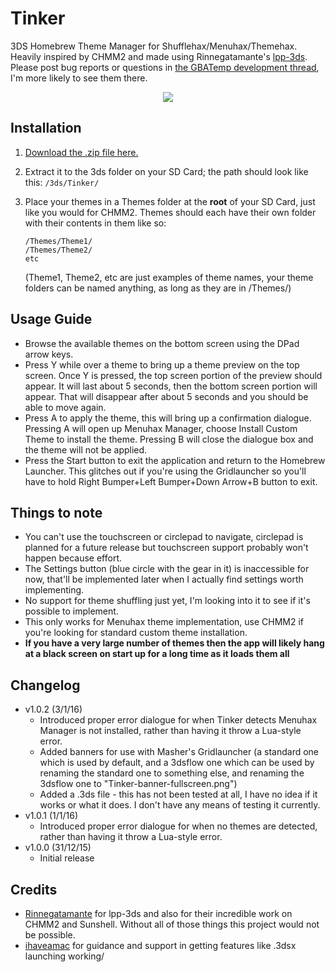 # Tinker
3DS Homebrew Theme Manager for Shufflehax/Menuhax/Themehax. Heavily inspired by CHMM2 and made using Rinnegatamante's [lpp-3ds](https://gbatemp.net/threads/release-lua-player-plus-3ds-lpp-3ds-lua-interpreter-for-3ds.384202/). Please post bug reports or questions in [the GBATemp development thread](https://gbatemp.net/threads/tinker-shuffle-menuhax-theme-manager.407445/), I'm more likely to see them there.

<p align="center">
  <img src="https://i.imgur.com/751cheX.png">
</p>

## Installation
1. [Download the .zip file here.](https://github.com/HeyItsJono/Tinker/releases/latest)
2. Extract it to the 3ds folder on your SD Card; the path should look like this: `/3ds/Tinker/`
3. Place your themes in a Themes folder at the __root__ of your SD Card, just like you would for CHMM2. Themes should each have their own folder with their contents in them like so:
   
   ```
   /Themes/Theme1/
   /Themes/Theme2/
   etc
   ```
  
   (Theme1, Theme2, etc are just examples of theme names, your theme folders can be named anything, as long as they are in /Themes/)

## Usage Guide
* Browse the available themes on the bottom screen using the DPad arrow keys.
* Press Y while over a theme to bring up a theme preview on the top screen. Once Y is pressed, the top screen portion of the preview should appear. It will last about 5 seconds, then the bottom screen portion will appear. That will disappear after about 5 seconds and you should be able to move again.
* Press A to apply the theme, this will bring up a confirmation dialogue. Pressing A will open up Menuhax Manager, choose Install Custom Theme to install the theme. Pressing B will close the dialogue box and the theme will not be applied.
* Press the Start button to exit the application and return to the Homebrew Launcher. This glitches out if you're using the Gridlauncher so you'll have to hold Right Bumper+Left Bumper+Down Arrow+B button to exit.

## Things to note
* You can't use the touchscreen or circlepad to navigate, circlepad is planned for a future release but touchscreen support probably won't happen because effort.
* The Settings button (blue circle with the gear in it) is inaccessible for now, that'll be implemented later when I actually find settings worth implementing.
* No support for theme shuffling just yet, I'm looking into it to see if it's possible to implement.
* This only works for Menuhax theme implementation, use CHMM2 if you're looking for standard custom theme installation.
* __If you have a very large number of themes then the app will likely hang at a black screen on start up for a long time as it loads them all__

## Changelog
* v1.0.2 (3/1/16)
  * Introduced proper error dialogue for when Tinker detects Menuhax Manager is not installed, rather than having it throw a Lua-style error.
  * Added banners for use with Masher's Gridlauncher (a standard one which is used by default, and a 3dsflow one which can be used by renaming the standard one to something else, and renaming the 3dsflow one to "Tinker-banner-fullscreen.png")
  * Added a .3ds file - this has not been tested at all, I have no idea if it works or what it does. I don't have any means of testing it currently.
* v1.0.1 (1/1/16)
  * Introduced proper error dialogue for when no themes are detected, rather than having it throw a Lua-style error.
* v1.0.0 (31/12/15)
  * Initial release

## Credits
* [Rinnegatamante](https://gbatemp.net/members/rinnegatamante.356821/) for lpp-3ds and also for their incredible work on CHMM2 and Sunshell. Without all of those things this project would not be possible.
* [ihaveamac](https://gbatemp.net/members/ihaveamac.364799/) for guidance and support in getting features like .3dsx launching working/
